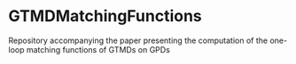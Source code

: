 # GTMDMatchingFunctions
Repository accompanying the paper presenting the computation of the one-loop matching functions of GTMDs on GPDs
